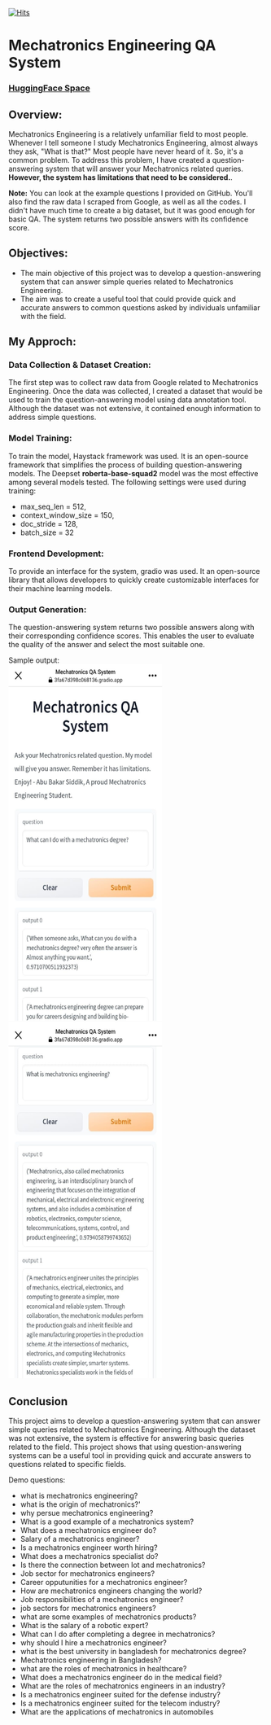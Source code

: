 [![Hits](https://hits.seeyoufarm.com/api/count/incr/badge.svg?url=https%3A%2F%2Fgithub.com%2FBakar31%2FMTE-QA&count_bg=%2379C83D&title_bg=%23555555&icon=&icon_color=%23E7E7E7&title=hits&edge_flat=false)](https://hits.seeyoufarm.com)
# Mechatronics Engineering QA System

### [HuggingFace Space](https://huggingface.co/spaces/Bakar31/MTE_QA)

## Overview:

Mechatronics Engineering is a relatively unfamiliar field to most people. Whenever I tell someone I study Mechatronics Engineering, almost always they ask, "What is that?" Most people have never heard of it. So, it's a common problem. To address this problem, I have created a question-answering system that will answer your Mechatronics related queries. **However, the system has limitations that need to be considered.**.

**Note:** You can look at the example questions I provided on GitHub. You'll also find the raw data I scraped from Google, as well as all the codes. I didn't have much time to create a big dataset, but it was good enough for basic QA. The system returns two possible answers with its confidence score.

## Objectives:

- The main objective of this project was to develop a question-answering system that can answer simple queries related to Mechatronics Engineering.
- The aim was to create a useful tool that could provide quick and accurate answers to common questions asked by individuals unfamiliar with the field.

## My Approch:

### Data Collection & Dataset Creation:

The first step was to collect raw data from Google related to Mechatronics Engineering. Once the data was collected, I created a dataset that would be used to train the question-answering model using data annotation tool. Although the dataset was not extensive, it contained enough information to address simple questions.

### Model Training:

To train the model, Haystack framework was used. It is an open-source framework that simplifies the process of building question-answering models. The Deepset **roberta-base-squad2** model was the most effective among several models tested. The following settings were used during training: 

- max_seq_len = 512,
- context_window_size = 150,
- doc_stride = 128,
- batch_size = 32

### Frontend Development:

To provide an interface for the system, gradio was used. It an open-source library that allows developers to quickly create customizable interfaces for their machine learning models.

### Output Generation:

The question-answering system returns two possible answers along with their corresponding confidence scores. This enables the user to evaluate the quality of the answer and select the most suitable one.

Sample output: <br>
<img src="sample-1.jpg" width="60%" height="700"> 
<img src="sample-2.jpg" width="60%" height="700">

## Conclusion

This project aims to develop a question-answering system that can answer simple queries related to Mechatronics Engineering. Although the dataset was not extensive, the system is effective for answering basic queries related to the field. This project shows that using question-answering systems can be a useful tool in providing quick and accurate answers to questions related to specific fields.

Demo questions:
- what is mechatronics engineering?
- what is the origin of mechatronics?'
- why persue mechatronics engineering? 
- What is a good example of a mechatronics system?
- What does a mechatronics engineer do?
- Salary of a mechatronics engineer?
- Is a mechatronics engineer worth hiring? 
- What does a mechatronics specialist do?
- Is there the connection between Iot and mechatronics?
- Job sector for mechatronics engineers?  
- Career opputunities for a mechatronics engineer?
- How are mechatronics engineers changing the world? 
- Job responsibilities of a mechatronics engineer?
- job sectors for mechatronics engineers? 
- what are some examples of mechatronics products?
- What is the salary of a robotic expert?
- What can I do after completing a degree in mechatronics?
- why should I hire a mechatronics engineer?
- what is the best university in bangladesh for mechatronics degree?
- Mechatronics engineering in Bangladesh?
- what are the roles of mechatronics in healthcare?
- What does a mechatronics engineer do in the medical field?
- What are the roles of mechatronics engineers in an industry? 
- Is a mechatronics engineer suited for the defense industry?
- Is a mechatronics engineer suited for the telecom industry?
- What are the applications of mechatronics in automobiles
